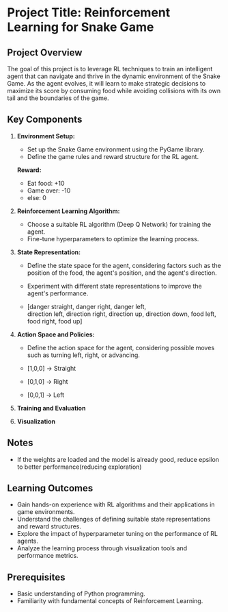 # Project Title: Reinforcement Learning for Snake Game

## Project Overview

The goal of this project is to leverage RL techniques to train an intelligent agent that can navigate and thrive in the dynamic environment of the Snake Game. As the agent evolves, it will learn to make strategic decisions to maximize its score by consuming food while avoiding collisions with its own tail and the boundaries of the game.

## Key Components

1. **Environment Setup:**
    - Set up the Snake Game environment using the PyGame library.
    - Define the game rules and reward structure for the RL agent.

   __Reward:__  
   - Eat food: +10  
   - Game over: -10  
   - else: 0  

2. **Reinforcement Learning Algorithm:**
   - Choose a suitable RL algorithm (Deep Q Network) for training the agent.
   - Fine-tune hyperparameters to optimize the learning process.

3. **State Representation:**
    - Define the state space for the agent, considering factors such as the position of the food, the agent's position, and the agent's direction.
    - Experiment with different state representations to improve the agent's performance.

 
   - [danger straight, danger right, danger left,  
 direction left, direction right, direction up, direction down,
 food left, food right, food up]

4. **Action Space and Policies:**
   - Define the action space for the agent, considering possible moves such as turning left, right, or advancing.

   -  [1,0,0] -> Straight  
   -   [0,1,0] -> Right  
   -   [0,0,1] -> Left  

5. **Training and Evaluation**

6. **Visualization**


## Notes
   - If the weights are loaded and the model is already good, reduce epsilon to better performance(reducing exploration)
## Learning Outcomes

- Gain hands-on experience with RL algorithms and their applications in game environments.
- Understand the challenges of defining suitable state representations and reward structures.
- Explore the impact of hyperparameter tuning on the performance of RL agents.
- Analyze the learning process through visualization tools and performance metrics.

## Prerequisites

- Basic understanding of Python programming.
- Familiarity with fundamental concepts of Reinforcement Learning.








